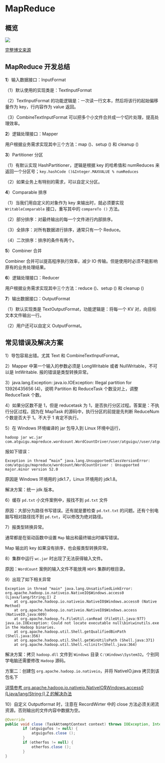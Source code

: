 # MapReduce

<!-- toc -->

## 概览

![](https://cdn.jsdelivr.net/gh/Rosefinch-Midsummer/MyImagesHost04/img/20241102144251.png)

[完整博文来源](https://yangmour.github.io/2022/11/02/%E5%A4%A7%E6%95%B0%E6%8D%AE/%E5%A4%A7%E6%95%B0%E6%8D%AE%E6%90%AD%E5%BB%BA%E7%8E%AF%E5%A2%83/hadoop-3.1.3/04_%E5%B0%9A%E7%A1%85%E8%B0%B7%E5%A4%A7%E6%95%B0%E6%8D%AE%E6%8A%80%E6%9C%AF%E4%B9%8BHadoop%EF%BC%88MapReduce%EF%BC%89V3.3/)

## MapReduce 开发总结

**1**）输入数据接口：InputFormat

（1）默认使用的实现类是：TextInputFormat

（2）TextInputFormat 的功能逻辑是：一次读一行文本，然后将该行的起始偏移量作为 key，行内容作为 value 返回。

（3）CombineTextInputFormat 可以把多个小文件合并成一个切片处理，提高处理效率。

**2**）逻辑处理接口：Mapper

用户根据业务需求实现其中三个方法：map ()、setup () 和 cleanup ()

**3**）Partitioner 分区

（1）有默认实现 HashPartitioner，逻辑是根据 key 的哈希值和 numReduces 来返回一个分区号；`key.hashCode ()&Integer.MAXVALUE % numReduces`

（2）如果业务上有特别的需求，可以自定义分区。

**4**）Comparable 排序

（1）当我们用自定义的对象作为 key 来输出时，就必须要实现 `WritableComparable` 接口，重写其中的 `compareTo ()` 方法。

（2）部分排序：对最终输出的每一个文件进行内部排序。

（3）全排序：对所有数据进行排序，通常只有一个 Reduce。

（4）二次排序：排序的条件有两个。

**5**）Combiner 合并

Combiner 合并可以提高程序执行效率，减少 IO 传输。但是使用时必须不能影响原有的业务处理结果。

**6**）逻辑处理接口：Reducer

用户根据业务需求实现其中三个方法：reduce ()、setup () 和 cleanup ()

**7**）输出数据接口：OutputFormat

（1）默认实现类是 TextOutputFormat，功能逻辑是：将每一个 KV 对，向目标文本文件输出一行。

（2）用户还可以自定义 OutputFormat。

## 常见错误及解决方案

1）导包容易出错。尤其 Text 和 CombineTextInputFormat。

2）Mapper 中第一个输入的参数必须是 LongWritable 或者 NullWritable，不可以是 IntWritable. 报的错误是类型转换异常。

3）java.lang.Exception: java.io.IOException: Illegal partition for 13926435656 (4)，说明 Partition 和 ReduceTask 个数没对上，调整 ReduceTask 个数。

4）如果分区数不是 1，但是 reducetask 为 1，是否执行分区过程。答案是：不执行分区过程。因为在 MapTask 的源码中，执行分区的前提是先判断 ReduceNum 个数是否大于 1。不大于 1 肯定不执行。

5）在 Windows 环境编译的 jar 包导入到 Linux 环境中运行，

```
hadoop jar wc.jar com.atguigu.mapreduce.wordcount.WordCountDriver/user/atguigu//user/atguigu/output
```

报如下错误：

```
Exception in thread “main” java.lang.UnsupportedClassVersionError: com/atguigu/mapreduce/wordcount/WordCountDriver : Unsupported major.minor version 52.0
```

原因是 Windows 环境用的 jdk1.7，Linux 环境用的 jdk1.8。

解决方案：统一 jdk 版本。

6）缓存 `pd.txt` 小文件案例中，报找不到 `pd.txt` 文件

原因：大部分为路径书写错误。还有就是要检查 `pd.txt.txt` 的问题。还有个别电脑写相对路径找不到 `pd.txt`，可以修改为绝对路径。

7）报类型转换异常。

通常都是在驱动函数中设置 `Map` 输出和最终输出时编写错误。

Map 输出的 key 如果没有排序，也会报类型转换异常。

8）集群中运行 `wc.jar` 时出现了无法获得输入文件。

原因：`WordCount` 案例的输入文件不能放用 `HDFS` 集群的根目录。

9）出现了如下相关异常

```
Exception in thread "main" java.lang.UnsatisfiedLinkError: org.apache.hadoop.io.nativeio.NativeIO$Windows.access0 (Ljava/lang/String;I) Z  
	at org.apache.hadoop.io.nativeio.NativeIO$Windows.access0 (Native Method)  
	at org.apache.hadoop.io.nativeio.NativeIO$Windows.access (NativeIO.java:609)  
	at org.apache.hadoop.fs.FileUtil.canRead (FileUtil.java:977)  
java.io.IOException: Could not locate executable null\bin\winutils.exe in the Hadoop binaries.  
	at org.apache.hadoop.util.Shell.getQualifiedBinPath (Shell.java:356)  
	at org.apache.hadoop.util.Shell.getWinUtilsPath (Shell.java:371)  
	at org.apache.hadoop.util.Shell.<clinit>(Shell.java:364)
```

解决方案：拷贝 `hadoop.dll` 文件到 `Windows` 目录 `C:\Windows\System32`。个别同学电脑还需要修改 `Hadoop` 源码。

方案二：创建包 `org.apache.hadoop.io.nativeio`，并将 NativeIO.java 拷贝到该包名下

[详情参考 org.apache.hadoop.io.nativeio.NativeIO$Windows.access0 (Ljava/lang/String;I) Z 的解决办法](https://blog.csdn.net/syl_ccc/article/details/105946007)

10）自定义 Outputformat 时，注意在 RecordWirter 中的 close 方法必须关闭流资源。否则输出的文件内容中数据为空。

```java
@Override  
public void close (TaskAttemptContext context) throws IOException, InterruptedException {  
		if (atguigufos != null) {  
			atguigufos.close ();  
		}  
		if (otherfos != null) {  
			otherfos.close ();  
		}  
}
```



